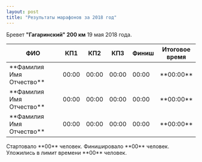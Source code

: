 ```yaml
---
layout: post
title: "Результаты марафонов за 2018 год"
---
```


Бревет **"Гагаринский" 200 км** 19 мая 2018 года.
<table>
<colgroup>
<col width="40%" />
<col width="10%" />
<col width="10%" />  
<col width="10%" />
<col width="10%" />
<col width="20%" />
</colgroup>
<thead>
<tr class="header">
<th>ФИО</th>
<th>КП1</th>
<th>КП2</th>  
<th>КП3</th>  
<th>Финиш</th>  
<th>Итоговое время</th>
</tr>
</thead>
<tbody>
<tr>
<td markdown="span">**Фамилия Имя Отчество**</td>
<td markdown="span">00:00</td>
<td markdown="span">00:00</td>
<td markdown="span">00:00</td>
<td markdown="span">00:00</td>
<td markdown="span">**00:00**</td>
</tr>
<tr>
<td markdown="span">**Фамилия Имя Отчество**</td>
<td markdown="span">00:00</td>
<td markdown="span">00:00</td>
<td markdown="span">00:00</td>
<td markdown="span">00:00</td>
<td markdown="span">**00:00**</td>
</tr>
  <tr>
<td markdown="span">**Фамилия Имя Отчество**</td>
<td markdown="span">00:00</td>
<td markdown="span">00:00</td>
<td markdown="span">00:00</td>
<td markdown="span">00:00</td>
<td markdown="span">**00:00**</td>
</tr>
</tbody>
</table>
Стартовало **00** человек.  Финишировало **00** человек.  Уложились в лимит времени **00** человек.  
